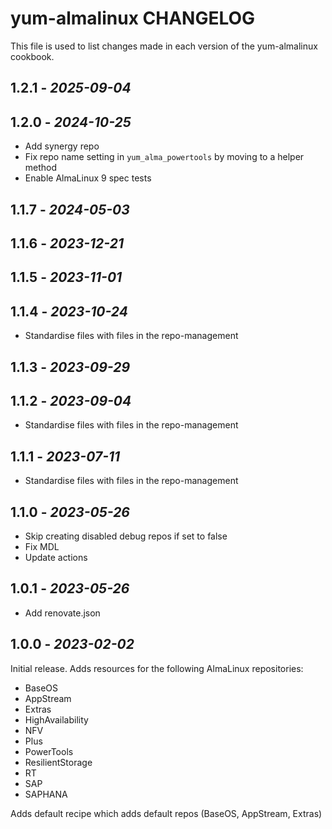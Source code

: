 # yum-almalinux CHANGELOG

This file is used to list changes made in each version of the yum-almalinux cookbook.

## 1.2.1 - *2025-09-04*

## 1.2.0 - *2024-10-25*

- Add synergy repo
- Fix repo name setting in `yum_alma_powertools` by moving to a helper method
- Enable AlmaLinux 9 spec tests

## 1.1.7 - *2024-05-03*

## 1.1.6 - *2023-12-21*

## 1.1.5 - *2023-11-01*

## 1.1.4 - *2023-10-24*

- Standardise files with files in the repo-management

## 1.1.3 - *2023-09-29*

## 1.1.2 - *2023-09-04*

- Standardise files with files in the repo-management

## 1.1.1 - *2023-07-11*

- Standardise files with files in the repo-management

## 1.1.0 - *2023-05-26*

- Skip creating disabled debug repos if set to false
- Fix MDL
- Update actions

## 1.0.1 - *2023-05-26*

- Add renovate.json

## 1.0.0 - *2023-02-02*

Initial release. Adds resources for the following AlmaLinux repositories:

- BaseOS
- AppStream
- Extras
- HighAvailability
- NFV
- Plus
- PowerTools
- ResilientStorage
- RT
- SAP
- SAPHANA

Adds default recipe which adds default repos (BaseOS, AppStream, Extras)
